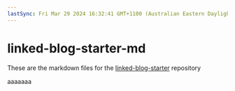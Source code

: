 ```yaml
---
lastSync: Fri Mar 29 2024 16:32:41 GMT+1100 (Australian Eastern Daylight Time)
---
```

# linked-blog-starter-md
These are the markdown files for the [linked-blog-starter](https://github.com/matthewwong525/linked-blog-starter) repository

aaaaaaa